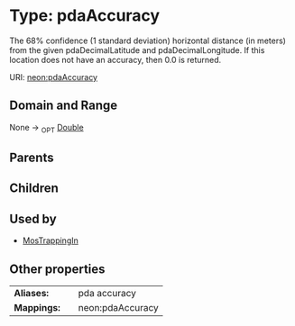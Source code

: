 
# Type: pdaAccuracy


The 68% confidence (1 standard deviation) horizontal distance (in meters) from the given pdaDecimalLatitude and pdaDecimalLongitude. If this location does not have an accuracy, then 0.0 is returned.

URI: [neon:pdaAccuracy](https://data.neonscience.org/pdaAccuracy)


## Domain and Range

None ->  <sub>OPT</sub> [Double](types/Double.md)

## Parents


## Children


## Used by

 * [MosTrappingIn](MosTrappingIn.md)

## Other properties

|  |  |  |
| --- | --- | --- |
| **Aliases:** | | pda accuracy |
| **Mappings:** | | neon:pdaAccuracy |

